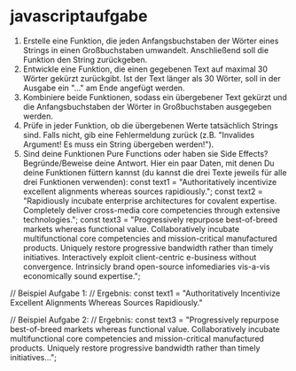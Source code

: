 # javascriptaufgabe

1. Erstelle eine Funktion, die jeden Anfangsbuchstaben der Wörter eines Strings in einen Großbuchstaben umwandelt. Anschließend soll die Funktion den String zurückgeben.
2. Entwickle eine Funktion, die einen gegebenen Text auf maximal 30 Wörter gekürzt zurückgibt. Ist der Text länger als 30 Wörter, soll in der Ausgabe ein "..." am Ende angefügt werden.
3. Kombiniere beide Funktionen, sodass ein übergebener Text gekürzt und die Anfangsbuchstaben der Wörter in Großbuchstaben ausgegeben werden.
4. Prüfe in jeder Funktion, ob die übergebenen Werte tatsächlich Strings sind. Falls nicht, gib eine Fehlermeldung zurück (z.B. "Invalides Argument! Es muss ein String übergeben werden!").
5. Sind deine Funktionen Pure Functions oder haben sie Side Effects? Begründe/Beweise deine Antwort.
Hier ein paar Daten, mit denen Du deine Funktionen füttern kannst (du kannst die drei Texte jeweils für alle drei Funktionen verwenden):
const text1 = "Authoritatively incentivize excellent alignments whereas sources rapidiously.";
const text2 = "Rapidiously incubate enterprise architectures for covalent expertise. Completely deliver cross-media core competencies through extensive technologies.";
const text3 = "Progressively repurpose best-of-breed markets whereas functional value. Collaboratively incubate multifunctional core competencies and mission-critical manufactured products. Uniquely restore progressive bandwidth rather than timely initiatives. Interactively exploit client-centric e-business without convergence. Intrinsicly brand open-source infomediaries vis-a-vis economically sound expertise.";


// Beispiel Aufgabe 1:
// Ergebnis: const text1 = "Authoritatively Incentivize Excellent Alignments Whereas Sources Rapidiously."

// Beispiel Aufgabe 2:
// Ergebnis: const text3 = "Progressively repurpose best-of-breed markets whereas functional value. Collaboratively incubate multifunctional core competencies and mission-critical manufactured products. Uniquely restore progressive bandwidth rather than timely initiatives...";
